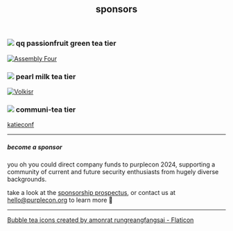 ---
---


<section class="mid">
 <header>
    <div id="align">
      <p-books></p-books>
    </div>
    <div class="heading">
      <h1>sponsors</h1>
    </div>
  </header>
</section>

<div class="mid">
  <div class="tier-header">
      <h3 class="tier-name"><img src="https://i.imgur.com/6p6yD5k.png" class="tea-icon"/>
      qq passionfruit green tea tier</h3>
  </div>
  <div class="sponsors-grid">
      <div class="sponsor-row">
          <a href="https://assemblyfour.com/" class="sponsor-link">
              <img class="sponsor-icon" src="https://i.imgur.com/ewnsPKb.png" alt="Assembly Four" />
          </a>
      </div>
  </div>
    <div class="tier-header">
          <h3 class="tier-name"><img src="https://i.imgur.com/0rROF4s.png" class="tea-icon"/>
          pearl milk tea tier</h3>
      </div>
      <div class="sponsors-grid">
          <div class="sponsor-row">
              <a href="https://volkis.com.au/" class="sponsor-link">
              <img class="sponsor-icon" src="https://i.imgur.com/VC46dk6.png" alt="Volkisr" />
          </a>
          </div>
      </div>
  <div class="tier-header">
      <h3 class="tier-name"><img src="https://i.imgur.com/LodvmJ6.png" class="tea-icon"/>
      communi-tea tier</h3>
  </div>
  <div class="sponsors-grid">
      <div class="sponsor-row">
          <a href="https://katieconf.xyz" class="sponsor-link">
              <span class="sponsor-icon">katieconf</span>
          </a>
      </div>
  </div>
</div>

----------------------------------------

##### become a sponsor

you oh you could direct company funds to purplecon 2024, supporting a community of current and future security enthusiasts from hugely diverse backgrounds.

take a look at the [sponsorship prospectus](/purplecon-sponsorship.pdf), or contact us at hello@purplecon.org to learn more 👀

----

<a href="https://www.flaticon.com/free-icons/bubble-tea" title="bubble tea icons">Bubble tea icons created by amonrat rungreangfangsai - Flaticon</a>